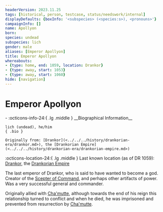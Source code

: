 ```yaml
---
headerVersion: 2023.11.25
tags: [historical, person, testcase, status/needswork/internal]
displayDefaults: {boxInfo: '<subspecies> (<species:s>), <pronouns>'}
campaignInfo: []
name: Apollyon
born:
species: undead
subspecies: lich
gender: male
aliases: [Emperor Apollyon]
title: Emperor Apollyon
whereabouts:
- {type: home, end: 1059, location: Drankor}
- {type: away, start: 1053}
- {type: away, start: 1060}
hide: [navigation]
---
```

# Emperor Apollyon
<div class="grid cards ext-narrow-margin ext-one-column" markdown>
- :octicons-info-24:{ .lg .middle } __Biographical Information__

    lich (undead), he/him  
    { .bio }

    Originally from: [Drankor](<../../../history/drankorian-era/drankor.md>), the [Drankorian Empire](<../../../history/drankorian-era/drankorian-empire.md>)
</div>

:octicons-location-24:{ .lg .middle } Last known location (as of DR 1059): [Drankor](<../../../history/drankorian-era/drankor.md>), the [Drankorian Empire](<../../../history/drankorian-era/drankorian-empire.md>)


The last emperor of Drankor, who is said to have wanted to become a god. Creator of the [Scepter of Command](<../../../things/artifacts-of-power/scepter-of-command.md>), and perhaps other artifacts of power. Was a very successful general and commander. 

Originally allied with [Cha'mutte](<../../extraplanar-powers/cha-mutte.md>), although towards the end of his reign this relationship turned to conflict and when he died, he was imprisoned and prevented from resurrection by [Cha'mutte](<../../extraplanar-powers/cha-mutte.md>). 
